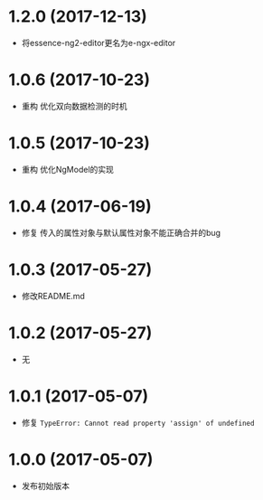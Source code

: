 # 1.2.0 (2017-12-13)

- 将essence-ng2-editor更名为e-ngx-editor

# 1.0.6 (2017-10-23)

- 重构 优化双向数据检测的时机

# 1.0.5 (2017-10-23)

- 重构 优化NgModel的实现

# 1.0.4 (2017-06-19)

- 修复 传入的属性对象与默认属性对象不能正确合并的bug

# 1.0.3 (2017-05-27)

- 修改README.md

# 1.0.2 (2017-05-27)

- 无

# 1.0.1 (2017-05-07)

- 修复 `TypeError: Cannot read property 'assign' of undefined`

# 1.0.0 (2017-05-07)

- 发布初始版本
